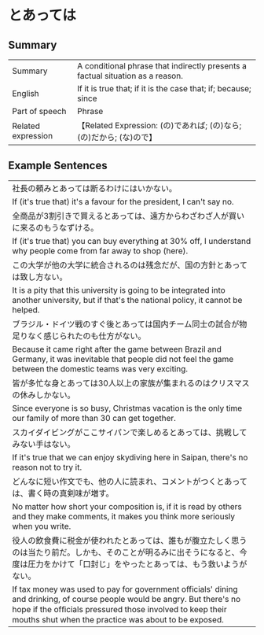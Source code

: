 # とあっては

## Summary

<table><tr>   <td>Summary</td>   <td>A conditional phrase that indirectly presents a factual situation as a reason.</td></tr><tr>   <td>English</td>   <td>If it is true that; if it is the case that; if; because; since</td></tr><tr>   <td>Part of speech</td>   <td>Phrase</td></tr><tr>   <td>Related expression</td>   <td>【Related Expression: (の)であれば; (の)なら; (の)だから; (な)ので】</td></tr></table>

## Example Sentences

<table><tr><td>社長の頼みとあっては断るわけにはいかない。</td></tr><tr><td>If (it's true that) it's a favour for the president, I can't say no.</td></tr><tr><td>全商品が3割引きで買えるとあっては、遠方からわざわざ人が買いに来るのもうなずける。</td></tr><tr><td>If (it's true that) you can buy everything at 30% off, I understand why people come from far away to shop (here).</td></tr><tr><td>この大学が他の大学に統合されるのは残念だが、国の方針とあっては致し方ない。</td></tr><tr><td>It is a pity that this university is going to be integrated into another university, but if that's the national policy, it cannot be helped.</td></tr><tr><td>ブラジル・ドイツ戦のすぐ後とあっては国内チーム同士の試合が物足りなく感じられたのも仕方がない。</td></tr><tr><td>Because it came right after the game between Brazil and Germany, it was inevitable that people did not feel the game between the domestic teams was very exciting.</td></tr><tr><td>皆が多忙な身とあっては30人以上の家族が集まれるのはクリスマスの休みしかない。</td></tr><tr><td>Since everyone is so busy, Christmas vacation is the only time our family of more than 30 can get together.</td></tr><tr><td>スカイダイビングがここサイパンで楽しめるとあっては、挑戦してみない手はない。</td></tr><tr><td>If it's true that we can enjoy skydiving here in Saipan, there's no reason not to try it.</td></tr><tr><td>どんなに短い作文でも、他の人に読まれ、コメントがつくとあっては、書く時の真剣味が増す。</td></tr><tr><td>No matter how short your composition is, if it is read by others and they make comments, it makes you think more seriously when you write.</td></tr><tr><td>役人の飲食費に税金が使われたとあっては、誰もが腹立たしく思うのは当たり前だ。しかも、そのことが明るみに出そうになると、今度は圧力をかけて「口封じ」をやったとあっては、もう救いようがない。</td></tr><tr><td>If tax money was used to pay for government officials' dining and drinking, of course people would be angry. But there's no hope if the ofﬁcials pressured those involved to keep their mouths shut when the practice was about to be exposed.</td></tr></table>

